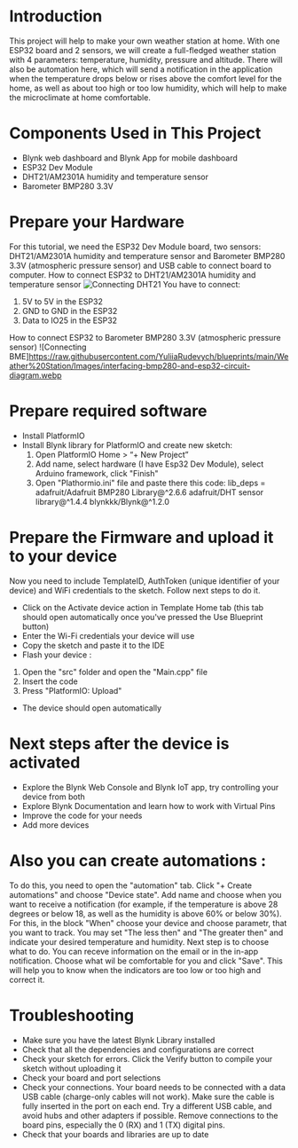 # Introduction

This project will help to make your own weather station at home. With one ESP32 board and 2 sensors, we will create a full-fledged weather station with 4 parameters: temperature, humidity, pressure and altitude. There will also be automation here, which will send a notification in the application when the temperature drops below or rises above the comfort level for the home, as well as about too high or too low humidity, which will help to make the microclimate at home comfortable.

# Components Used in This Project
* Blynk web dashboard and Blynk App for mobile dashboard
* ESP32 Dev Module
* DHT21/AM2301A humidity and temperature sensor
* Barometer BMP280 3.3V

# Prepare your Hardware 

For this tutorial, we need the ESP32 Dev Module board, two sensors: DHT21/AM2301A humidity and temperature sensor and
Barometer BMP280 3.3V (atmospheric pressure sensor) and USB cable to connect board to computer.
How to connect ESP32 to DHT21/AM2301A humidity and temperature sensor
![Connecting DHT21](https://github.com/YuliiaRudevych/blueprints/blob/main/Weather%20Station/Images/DHT21-Am2301-temperature-humidity-sensor-pinout.jpg)
You have to connect:
1. 5V to 5V in the ESP32
2. GND to GND in the ESP32
3. Data to IO25 in the ESP32

How to connect ESP32 to Barometer BMP280 3.3V (atmospheric pressure sensor)
![Connecting BME]https://raw.githubusercontent.com/YuliiaRudevych/blueprints/main/Weather%20Station/Images/interfacing-bmp280-and-esp32-circuit-diagram.webp
#  Prepare required software

* Install PlatformIO
* Install Blynk library for PlatformIO and create new sketch:
  1. Open PlatformIO Home > “+ New Project”
  2. Add name, select hardware (I have Esp32 Dev Module), select Arduino framework, click "Finish"
  3. Open "Plathormio.ini" file and paste there this code:
  lib_deps = 
	adafruit/Adafruit BMP280 Library@^2.6.6
	adafruit/DHT sensor library@^1.4.4
	blynkkk/Blynk@^1.2.0

# Prepare the Firmware and upload it to your device

Now you need to include TemplateID, AuthToken (unique identifier of your device) and WiFi credentials to the sketch. Follow next steps to do it.

* Click on the Activate device action in Template Home tab (this tab should open automatically once you've pressed the Use Blueprint button)
* Enter the Wi-Fi credentials your device will use
* Copy the sketch and paste it to the IDE
* Flash your device :
1. Open the "src" folder and open the "Main.cpp" file
2. Insert the code
3. Press "PlatformIO: Upload"
* The device should open automatically


# Next steps after the device is activated

* Explore the Blynk Web Console and Blynk IoT app, try controlling your device from both
* Explore Blynk Documentation and learn how to work with Virtual Pins
* Improve the code for your needs
* Add more devices


# Also you can create automations :

To do this, you need to open the "automation" tab. Click "+ Create automations" and choose "Device state".
Add name and choose when you want to receive a notification (for example, if the temperature is above 28 degrees or below 18, as well as the humidity is above 60% or below 30%). For this, in the block "When" choose your device and choose parametr, that you want to track. You may set "The less then" and "The greater then" and indicate your desired temperature and humidity. Next step is to choose what to do. You can receve information on the email or in the in-app notification. Choose what wil be comfortable for you and click "Save". This will help you to know when the indicators are too low or too high and correct it.



# Troubleshooting

* Make sure you have the latest Blynk Library installed
* Check that all the dependencies and configurations are correct
* Check your sketch for errors. Click the Verify button to compile your sketch without uploading it
* Check your board and port selections
* Check your connections. Your board needs to be connected with a data USB cable (charge-only cables will not work). Make sure the cable is fully inserted in the port on each end. Try a different USB cable, and avoid hubs and other adapters if possible. Remove connections to the board pins, especially the 0 (RX) and 1 (TX) digital pins.
* Check that your boards and libraries are up to date









